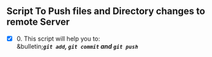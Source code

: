 ## Script To Push files and Directory changes to remote Server
+ [x] 0\. This script will help you to: <br/>&bulletin;_**`git add`, `git commit` and `git push`**_
